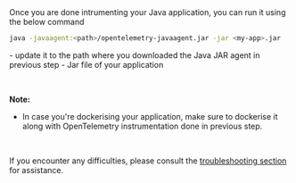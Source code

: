 &nbsp;

Once you are done intrumenting your Java application, you can run it using the below command

```bash
java -javaagent:<path>/opentelemetry-javaagent.jar -jar <my-app>.jar
```

<path> - update it to the path where you downloaded the Java JAR agent in previous step
<my-app> - Jar file of your application

&nbsp;

**Note:**
- In case you're dockerising your application, make sure to dockerise it along with OpenTelemetry instrumentation done in previous step.

&nbsp;

If you encounter any difficulties, please consult the [troubleshooting section](https://signoz.io/docs/instrumentation/java/#troubleshooting-your-installation) for assistance.